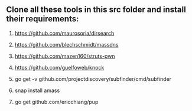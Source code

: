 ## Clone all these tools in this src folder and install their requirements:

1. https://github.com/maurosoria/dirsearch

2. https://github.com/blechschmidt/massdns

3. https://github.com/mazen160/struts-pwn

5. https://github.com/guelfoweb/knock

6. go get -v github.com/projectdiscovery/subfinder/cmd/subfinder

7. snap install amass

8. go get github.com/ericchiang/pup

